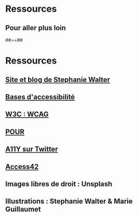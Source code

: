 <!-- .slide: data-background="../assets/images/nejc-soklic-wO42Rmamef8-unsplash.jpg" class="transition bg-blue left" -->

# Ressources

## Pour aller plus loin

##==##

# Ressources

## [Site et blog de Stephanie Walter](https://stephaniewalter.design/)

## [Bases d'accessibilité](https://dev.to/maxwell_dev/the-web-accessibility-introduction-i-wish-i-had-4ope)

## [W3C : WCAG](https://www.w3.org/WAI/WCAG21/quickref/)

## [POUR](https://aem.cast.org/create/designing-accessibility-pour)

## [A11Y sur Twitter](https://twitter.com/a11y)

## [Access42](https://access42.net/)

## Images libres de droit : Unsplash

## Illustrations : Stephanie Walter & Marie Guillaumet

